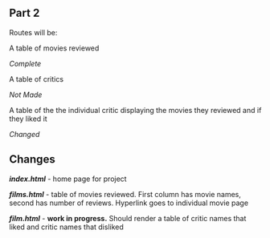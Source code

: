 ## Part 2

Routes will be:

A table of movies reviewed 

*Complete*

A table of critics 

*Not Made*

A table of the the individual critic displaying the movies they reviewed and if they liked it 

*Changed*

## Changes

***index.html*** - home page for project

***films.html*** - table of movies reviewed. First column has movie names, second has number of reviews. Hyperlink goes to individual movie page

***film.html*** - **work in progress.** Should render a table of critic names that liked and critic names that disliked
